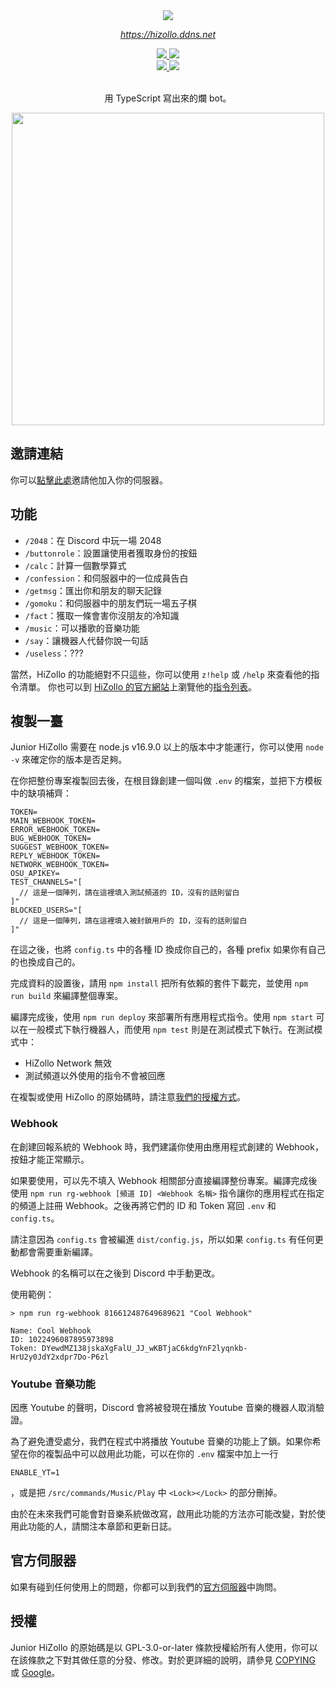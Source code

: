 <div align="center">
  <img src="https://files.catbox.moe/3n2tv1.png" />
  <em><p><a href="https://hizollo.ddns.net">https://hizollo.ddns.net</a><p></em>

  <a href="https://hizollo.ddns.net/server">
    <img src="https://img.shields.io/discord/572733182412193792.svg?style=for-the-badge&logo=Discord&colorB=7289da" />
  </a>
  <a href="https://github.com/hizollo/junior-hizollo">
    <img src="https://img.shields.io/github/license/hizollo/junior-hizollo?style=for-the-badge" />
  </a>
  
  <br />
  
  <a href="https://github.com/hizollo/junior-hizollo/pulls">
    <img src="https://img.shields.io/github/issues-pr/hizollo/junior-hizollo?style=for-the-badge&logo=Github" />
  </a>
  <a href="https://github.com/hizollo/junior-hizollo/issues">
    <img src="https://img.shields.io/github/issues/hizollo/junior-hizollo?style=for-the-badge&logo=Github" />
  </a>
  <br /><br />
  <p>用 TypeScript 寫出來的爛 bot。</p>

  <img src="https://files.catbox.moe/ys65as.png" width="500" />
</div>

## 邀請連結
你可以[點擊此處](https://hizollo.ddns.net/invite)邀請他加入你的伺服器。

## 功能
- `/2048`：在 Discord 中玩一場 2048
- `/buttonrole`：設置讓使用者獲取身份的按鈕
- `/calc`：計算一個數學算式
- `/confession`：和伺服器中的一位成員告白
- `/getmsg`：匯出你和朋友的聊天記錄
- `/gomoku`：和伺服器中的朋友們玩一場五子棋
- `/fact`：獲取一條會害你沒朋友的冷知識
- `/music`：可以播歌的音樂功能
- `/say`：讓機器人代替你說一句話
- `/useless`：???

當然，HiZollo 的功能絕對不只這些，你可以使用 `z!help` 或 `/help` 來查看他的指令清單。
你也可以到 [HiZollo 的官方網站](https://hizollo.ddns.net)上瀏覽他的[指令列表](https://hizollo.ddns.net/commands)。

## 複製一臺
Junior HiZollo 需要在 node.js v16.9.0 以上的版本中才能運行，你可以使用 `node -v` 來確定你的版本是否足夠。

在你把整份專案複製回去後，在根目錄創建一個叫做 `.env` 的檔案，並把下方模板中的缺項補齊：
```
TOKEN=
MAIN_WEBHOOK_TOKEN=
ERROR_WEBHOOK_TOKEN=
BUG_WEBHOOK_TOKEN=
SUGGEST_WEBHOOK_TOKEN=
REPLY_WEBHOOK_TOKEN=
NETWORK_WEBHOOK_TOKEN=
OSU_APIKEY=
TEST_CHANNELS="[
  // 這是一個陣列，請在這裡填入測試頻道的 ID，沒有的話則留白
]"
BLOCKED_USERS="[
  // 這是一個陣列，請在這裡填入被封鎖用戶的 ID，沒有的話則留白
]"
```
在這之後，也將 `config.ts` 中的各種 ID 換成你自己的，各種 prefix 如果你有自己的也換成自己的。

完成資料的設置後，請用 `npm install` 把所有依賴的套件下載完，並使用 `npm run build` 來編譯整個專案。

編譯完成後，使用 `npm run deploy` 來部署所有應用程式指令。使用 `npm start` 可以在一般模式下執行機器人，而使用 `npm test` 則是在測試模式下執行。在測試模式中：
- HiZollo Network 無效
- 測試頻道以外使用的指令不會被回應

在複製或使用 HiZollo 的原始碼時，請注意[我們的授權方式](#授權)。

### Webhook
在創建回報系統的 Webhook 時，我們建議你使用由應用程式創建的 Webhook，按鈕才能正常顯示。

如果要使用，可以先不填入 Webhook 相關部分直接編譯整份專案。編譯完成後使用 `npm run rg-webhook [頻道 ID] <Webhook 名稱>` 指令讓你的應用程式在指定的頻道上註冊 Webhook。之後再將它們的 ID 和 Token 寫回 `.env` 和 `config.ts`。

請注意因為 `config.ts` 會被編進 `dist/config.js`，所以如果 `config.ts` 有任何更動都會需要重新編譯。

Webhook 的名稱可以在之後到 Discord 中手動更改。

使用範例：
```
> npm run rg-webhook 816612487649689621 "Cool Webhook"

Name: Cool Webhook
ID: 1022496087895973898
Token: DYewdMZ138jskaXgFalU_JJ_wKBTjaC6kdgYnF2lyqnkb-HrU2y0JdY2xdpr7Do-P6zl
```

### Youtube 音樂功能
因應 Youtube 的聲明，Discord 會將被發現在播放 Youtube 音樂的機器人取消驗證。

為了避免遭受處分，我們在程式中將播放 Youtube 音樂的功能上了鎖。如果你希望在你的複製品中可以啟用此功能，可以在你的 `.env` 檔案中加上一行
```
ENABLE_YT=1
```
，或是把 `/src/commands/Music/Play` 中 `<Lock></Lock>` 的部分刪掉。

由於在未來我們可能會對音樂系統做改寫，啟用此功能的方法亦可能改變，對於使用此功能的人，請關注本章節和更新日誌。

## 官方伺服器
如果有碰到任何使用上的問題，你都可以到我們的[官方伺服器](https://hizollo.ddns.net/server)中詢問。

## 授權
Junior HiZollo 的原始碼是以 GPL-3.0-or-later 條款授權給所有人使用，你可以在該條款之下對其做任意的分發、修改。對於更詳細的說明，請參見 [COPYING](https://github.com/HiZollo/Junior-HiZollo/blob/main/COPYING) 或 [Google](https://www.google.com/search?q=gpl-3.0-or-later)。